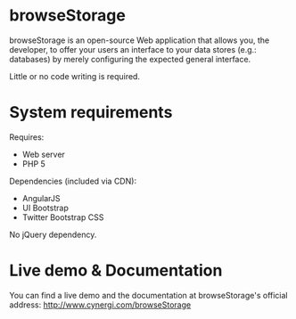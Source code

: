 browseStorage
=============

browseStorage is an open-source Web application that allows you, the developer,
to offer your users an interface to your data stores (e.g.: databases) by
merely configuring the expected general interface.

Little or no code writing is required.


System requirements
===================

Requires:
* Web server
* PHP 5

Dependencies (included via CDN):
* AngularJS
* UI Bootstrap
* Twitter Bootstrap CSS

No jQuery dependency.


Live demo & Documentation
=========================

You can find a live demo and the documentation at browseStorage's official
address: http://www.cynergi.com/browseStorage
